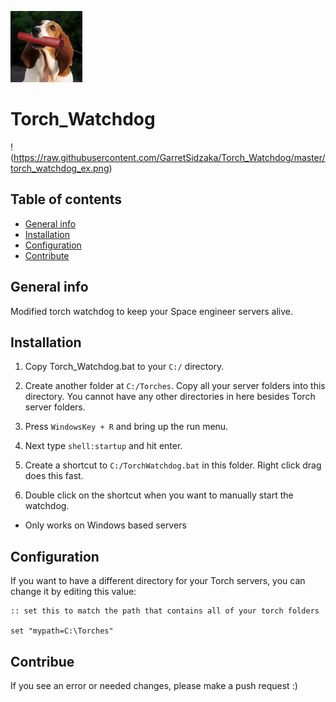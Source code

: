 ![Logo](https://raw.githubusercontent.com/GarretSidzaka/Torch_Watchdog/master/torch_watchdog.png)

# Torch_Watchdog

!(https://raw.githubusercontent.com/GarretSidzaka/Torch_Watchdog/master/torch_watchdog_ex.png)

## Table of contents
* [General info](#general-info)
* [Installation](#installation)
* [Configuration](#configuration)
* [Contribute](#contribue)


## General info
Modified torch watchdog to keep your Space engineer servers alive.
	
## Installation
1. Copy Torch_Watchdog.bat to your `C:/` directory.

2. Create another folder at `C:/Torches`.  Copy all your server folders into this directory.   You cannot have any other directories in here besides Torch server folders.

3. Press `WindowsKey + R` and bring up the run menu.  

4. Next type `shell:startup` and hit enter.

5. Create a shortcut to `C:/TorchWatchdog.bat` in this folder.  Right click drag does this fast.

6. Double click on the shortcut when you want to manually start the watchdog.
* Only works on Windows based servers

## Configuration
If you want to have a different directory for your Torch servers, you can change it by editing this value:

```
:: set this to match the path that contains all of your torch folders

set "mypath=C:\Torches"
```



## Contribue

If you see an error or needed changes, please make a push request :)
